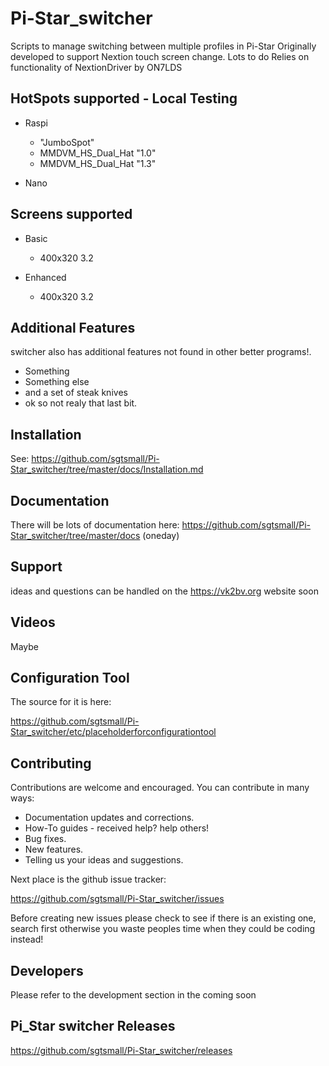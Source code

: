 # Pi-Star_switcher
Scripts to manage switching between multiple profiles in Pi-Star
Originally developed to support Nextion touch screen change.
Lots to do
Relies on functionality of NextionDriver by ON7LDS

## HotSpots supported - Local Testing

* Raspi
  * "JumboSpot"
  * MMDVM_HS_Dual_Hat "1.0"
  * MMDVM_HS_Dual_Hat "1.3"

* Nano


## Screens supported

* Basic
  * 400x320 3.2

* Enhanced
  * 400x320 3.2

## Additional Features

switcher also has additional features not found in other better programs!.

* Something
* Something else
* and a set of steak knives
* ok so not realy that last bit.

## Installation

See: https://github.com/sgtsmall/Pi-Star_switcher/tree/master/docs/Installation.md

## Documentation

There will be lots of documentation here: https://github.com/sgtsmall/Pi-Star_switcher/tree/master/docs (oneday)

## Support

ideas and questions can be handled on the https://vk2bv.org website soon

## Videos

Maybe

## Configuration Tool


The source for it is here:

https://github.com/sgtsmall/Pi-Star_switcher/etc/placeholderforconfigurationtool

## Contributing

Contributions are welcome and encouraged.  You can contribute in many ways:

* Documentation updates and corrections.
* How-To guides - received help?  help others!
* Bug fixes.
* New features.
* Telling us your ideas and suggestions.

Next place is the github issue tracker:

https://github.com/sgtsmall/Pi-Star_switcher/issues

Before creating new issues please check to see if there is an existing one, search first otherwise you waste peoples time when they could be coding instead!

## Developers

Please refer to the development section in the coming soon


## Pi_Star switcher Releases
https://github.com/sgtsmall/Pi-Star_switcher/releases
